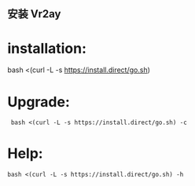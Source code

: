 
## 安装 Vr2ay

  # installation:
  bash <(curl -L -s https://install.direct/go.sh)
  
  # Upgrade:
	 bash <(curl -L -s https://install.direct/go.sh) -c

  # Help:
	bash <(curl -L -s https://install.direct/go.sh) -h


